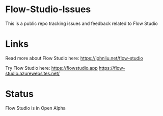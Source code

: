 # Flow-Studio-Issues
This is a public repo tracking issues and feedback related to Flow Studio

# Links

Read more about Flow Studio here: https://johnliu.net/flow-studio

Try Flow Studio here: https://flowstudio.app https://flow-studio.azurewebsites.net/

# Status

Flow Studio is in Open Alpha
